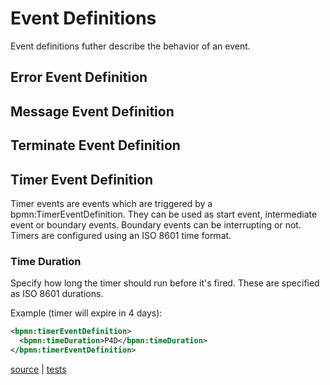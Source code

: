 # Event Definitions

Event definitions futher describe the behavior of an event.

## Error Event Definition

## Message Event Definition

## Terminate Event Definition

## Timer Event Definition

Timer events are events which are triggered by a bpmn:TimerEventDefinition. They can be used as start event, intermediate event or boundary events. Boundary events can be interrupting or not. Timers are configured using an ISO 8601 time format.

### Time Duration

Specify how long the timer should run before it's fired. These are specified as ISO 8601 durations.

Example (timer will expire in 4 days):

```xml
<bpmn:timerEventDefinition>
  <bpmn:timeDuration>P4D</bpmn:timeDuration>
</bpmn:timerEventDefinition>
```

[source](../lib/bpmn/event_definition.rb) | [tests](../test/bpmn/event_definition_test.rb)